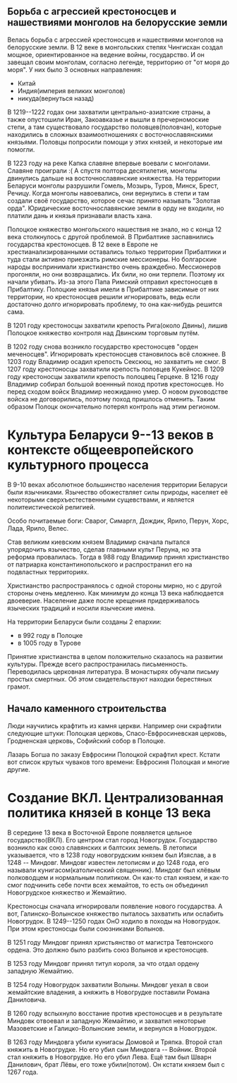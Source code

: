 ## Борьба с агрессией крестоносцев и нашествиями монголов на белорусские земли
Велась борьба с агрессией крестоносцев и нашествиями монголов на
белорусские земли. В 12 веке в монгольских степях Чингисхан создал
мощное, ориентированное на ведение войны, государство.
И он завещал своим монголам, согласно легенде,
территорию от "от моря до моря".
У них было 3 основных направления:
  * Китай
  * Индия(империя великих монголов)
  * никуда(вернуться назад)

В 1219--1222 годах они захватили центрально-азиатские страны, а также
опустошили Иран, Закоавказье и вышли в пречерномоские степи, а там
существовало государство половцев(половчан), которые находились в
сложных взаимоотношениях с восточнославянскими князьями.
Половцы попросили помощи у этих князей, и некоторые им помогли.

В 1223 году на реке Капка славяне впервые воевали с монголами.
Славяне проиграли :(
А спустя полтора десятилетия, монголы двинулись дальше на
восточнославянские княжества. На территории Беларуси монголы разрушили
Гомель, Мозырь, Туров, Минск, Брест, Речицу. Когда монголы навоевались,
они вернулись в степи и там создали своё государство, которое сечас
принято называть "Золотая орда". Юридические восточнославянские земли в
орду не входили, но платили дань и князья признавали власть хана.

Полоцкое княжество монгольского нашествия не знало, но с конца 12 века
столкнулось с другой проблемой. В Прибалтике заспавнились государства
крестоносцев. В 12 веке в Европе не хрестианализированными оставались
только территории Прибалтики и туда стали активно приезжать римские
мессионеры. Но болгарские народы воспринимали христианство очень
враждебно. Мессионеров прогоняли, но они возвращались.
Их били, но они терпели. Поэтому их начали убивать.
Из-за этого Папа Римский отправил крестоносцев в Прибалтику.
Полоцкие князья имели в Прибалтике зависимые от них территории, но
крестоносцев решили игнорировать, ведь если достаточно долго
игнорировать проблему, то она как-нибудь решится сама.

В 1201 году крестоносцы захватили крепость Рига(около Двины), лишив
Полоцкое княжество контроля над Двинским торговым путём.

В 1202 году снова возникло государство крестоносцев "орден меченосцев".
Игнорировать крестоносцев становилось всё сложнее.
В 1203 году Владимир осадил крепость Секскюц, но захватить не смог.
В 1207 году крестоносцы захватили крепость половцев Кукейнос.
В 1209 году крестоносцы захватили крепость полоцвец Герцеке.
В 1216 году Владимир собирал большой военнный поход против крестоносцев.
Но перед сходом войск Владимир неожиданно умер. О новом руководстве
войска не договорились, поэтому поход пришлось отменить.
Таким образом Полоцк окончательно потерял контроль над этим регионом.

# Культура Беларуси 9--13 веков в контексте общеевропейского культурного процесса
В 9-10 веках абсолютное большинство населения территории Беларуси были
язычниками. Язычество обожествляет силы природы, населяет её некоторыми
сверхъестественными сущевствами, и является политеистической религией.

Особо почитаемые боги:
Сварог, Симаргл, Дождик, Ярило, Перун, Хорс, Лада, Ярило, Велес.

Став великим киевским князем Владимир сначала пытался упорядочить
язычество, сделав главными культ Перуна, но эта реформа провалилась.
Тогда в 988 году Владимир принял христианство от патриарха
константинопольского и распространил его на подвластных территориях.

Христианство распространялось с одной стороны мирно, но с другой стороны
очень медленно. Как минимум до конца 13 века наблюдается двоеверие.
Население даже после крещения придерживалось языческих традиций и носили
языческие имена.

На территории Беларуси были созданы 2 епархии:
  * в 992 году в Полоцке
  * в 1005 году в Турове

Принятие христианства в целом положительно сказалось на развитии
культуры. Прежде всего распространилась письменность.
Переводилась церковная литература. В монастырях обучали письму простых
смертных. Об этом свидетельствуют находки берестяных грамот.

## Начало каменного строительства
Люди научились крафтить из камня церкви.
Например они скрафтили следующие штуки: Полоцкая церковь,
Спасо-Евфросиневская церковь, Гродненская церковь, Софийский собор в
Полоцке.

Лазарь Богша по заказу Евфросини Полоцкой скрафтил крест.
Кстати вот список крутых чуваков того времени: Евфросиня Полоцкая и многие другие.


# Создание ВКЛ. Централизованная политика князей в конце 13 века
В середине 13 века в Восточной Европе появляется цельное
государство(ВКЛ). Его центром стал город Новогрудок.
Государство возникло как союз славянских и балтских земель.
В летописи указывается, что в 1238 году новогрудским князем был Изяслав,
а в 1248 -- Миндовг. Миндовг известен летописям и до 1248 года, его
называли кунигасом(католический священник). Миндовг был клёвым
полководцем и нормальным политиком. Он как-то стал князем, и как-то смог
подчинить себе почти всех жемайтов, то есть он объединил Новогрудское
княжество и Жемайтию.

Крестоносцы сначала игнорировали появление нового государства.
А вот, Галинско-Волынское княжество пыталось захватить или ослабить
Новогрудок. В 1249--1250 годах ОнО ходило в походы на Новогрудок.
При этом крестоносцы были союзниками Волынов.

В 1251 году Миндовг принял христьянство от магистра Тевтонского ордена.
Это должно было разбить союз Волынов и крестоносцев.

В 1253 году Миндовг принял титул короля, за что отдал ордену западную
Жемайтию.

В 1254 году Новогрудок захватили Волыны. Миндовг уехал в свои жемайтские
владения, а княжить в Новогрудке поставили Романа Даниловича.

В 1260 году вспыхнуло восстание против крестоносцев и в результате
Миндовк отвоевал и западную Жемайтию, и захватил некоторые Мазоветские и
Галицко-Волынские земли, и вернулся в Новогрудок.

В 1263 году Миндовга убили кунигасы Домовой и Тряпка.
Второй стал княжить в Новогрудке. Но его убил сын Миндовга -- Войник.
Второй стал княжить в Новогрудке. Но его убил Лева.
Ещё там был Шварн Данилович, брат Лёвы, его тоже убили(потом).
Он кстати князем был с 1267 года.

